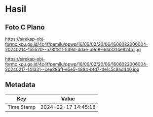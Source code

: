 # Hasil

## Foto C Plano

https://sirekap-obj-formc.kpu.go.id/4c4f/pemilu/ppwp/16/06/02/20/06/1606022006004-20240214-155520--a78ff81f-539d-4dae-a9d8-6dd3314e824a.jpg

https://sirekap-obj-formc.kpu.go.id/4c4f/pemilu/ppwp/16/06/02/20/06/1606022006004-20240217-141331--cee886ff-e5e5-4884-bfd7-4e1c5c9ad440.jpg


## Metadata

| Key        | Value               |
| ---------- | ------------------- |
| Time Stamp | 2024-02-17 14:45:18 |



